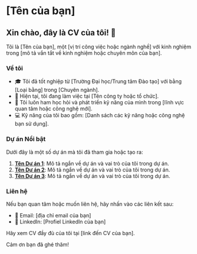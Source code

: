 # [Tên của bạn]

## Xin chào, đây là CV của tôi! 👋

Tôi là [Tên của bạn], một [vị trí công việc hoặc ngành nghề] với kinh nghiệm trong [mô tả vắn tắt về kinh nghiệm hoặc chuyên môn của bạn].

### Về tôi

- 🎓 Tôi đã tốt nghiệp từ [Trường Đại học/Trung tâm Đào tạo] với bằng [Loại bằng] trong [Chuyên ngành].
- 💼 Hiện tại, tôi đang làm việc tại [Tên công ty hoặc tổ chức].
- 🌱 Tôi luôn ham học hỏi và phát triển kỹ năng của mình trong [lĩnh vực quan tâm hoặc công nghệ mới].
- 💻 Kỹ năng của tôi bao gồm: [Danh sách các kỹ năng hoặc công nghệ bạn sử dụng].

### Dự án Nổi bật

Dưới đây là một số dự án mà tôi đã tham gia hoặc tạo ra:

1. **[Tên Dự án 1](link)**: Mô tả ngắn về dự án và vai trò của tôi trong dự án.
2. **[Tên Dự án 2](link)**: Mô tả ngắn về dự án và vai trò của tôi trong dự án.
3. **[Tên Dự án 3](link)**: Mô tả ngắn về dự án và vai trò của tôi trong dự án.

### Liên hệ

Nếu bạn quan tâm hoặc muốn liên hệ, hãy nhấn vào các liên kết sau:

- 📧 Email: [địa chỉ email của bạn]
- 🔗 LinkedIn: [Profiel LinkedIn của bạn]

Hãy xem CV đầy đủ của tôi tại [link đến CV của bạn].

Cảm ơn bạn đã ghé thăm!

